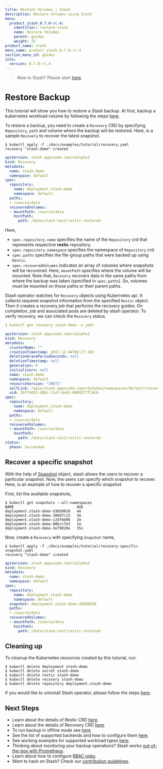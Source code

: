 ```yaml
---
title: Restore Volumes | Stash
description: Restore Volumes using Stash
menu:
  product_stash_0.7.0-rc.4:
    identifier: restore-stash
    name: Restore Volumes
    parent: guides
    weight: 25
product_name: stash
menu_name: product_stash_0.7.0-rc.4
section_menu_id: guides
info:
  version: 0.7.0-rc.4
---
```


> New to Stash? Please start [here](/products/stash/0.7.0-rc.4/concepts/README).

# Restore Backup
This tutorial will show you how to restore a Stash backup. At first, backup a kubernetes workload volume by following the steps [here](/products/stash/0.7.0-rc.4/guides/backup).

To restore a backup, you need to create a `Recovery` CRD by specifying `Repository`, `path` and volume where the backup will be restored. Here, is a sample `Recovery` to recover the latest snapshot.

```console
$ kubectl apply -f ./docs/examples/tutorial/recovery.yaml
recovery "stash-demo" created
```

```yaml
apiVersion: stash.appscode.com/v1alpha1
kind: Recovery
metadata:
  name: stash-demo
  namespace: default
spec:
  repository:
    name: deployment.stash-demo
    namespace: default
  paths:
  - /source/data
  recoveredVolumes:
  - mountPath: /source/data
    hostPath:
      path: /data/stash-test/restic-restored
```

Here,

- `spec.repository.name` specifies the name of the `Repository` crd that represents respective **restic** repository.
- `spec.repository.namespace` specifies the namespace of `Repository` crd.
- `spec.paths` specifies the file-group paths that were backed up using `Restic`.
- `spec.recoveredVolumes` indicates an array of volumes where snapshots will be recovered. Here, `mountPath` specifies where the volume will be mounted. Note that, `Recovery` recovers data in the same paths from where the backup was taken (specified in `spec.paths`). So, volumes must be mounted on those paths or their parent paths.

Stash operator watches for `Recovery` objects using Kubernetes api. It collects required snapshot information from the specified `Restic` object. Then it creates a recovery job that performs the recovery guides. On completion, job and associated pods are deleted by stash operator. To verify recovery, we can check the `Recovery` status.

```yaml
$ kubectl get recovery stash-demo -o yaml

apiVersion: stash.appscode.com/v1alpha1
kind: Recovery
metadata:
  clusterName: ""
  creationTimestamp: 2017-12-04T06:27:16Z
  deletionGracePeriodSeconds: null
  deletionTimestamp: null
  generation: 0
  initializers: null
  name: stash-demo
  namespace: default
  resourceVersion: "29671"
  selfLink: /apis/stash.appscode.com/v1alpha1/namespaces/default/recoveries/stash-demo
  uid: 2bf74432-d8bc-11e7-be92-0800277f19c0
spec:
  repository:
    name: deployment.stash-demo
    namespace: default
  paths:
  - /source/data
  recoveredVolumes:
  - mountPath: /source/data
    hostPath:
      path: /data/stash-test/restic-restored
status:
  phase: Succeeded
```

## Recover a specific snapshot

With the help of [Snapshot](/products/stash/0.7.0-rc.4/concepts/crds/snapshot) object, stash allows the users to recover a particular snapshot. Now, the users can specify which snapshot to recover. Here, is an example of how to recover a specific snapshot.

First, list the available snapshots,

```console
$ kubectl get snapshots --all-namespaces
NAME                             AGE
deployment.stash-demo-d3050010   4m
deployment.stash-demo-300d7c13   3m
deployment.stash-demo-c24f6d96   2m
deployment.stash-demo-80bcc7e3   1m
deployment.stash-demo-3e79020e   35s
``` 

Now, create a `Recovery` with specifying `Snapshot` name,

```console
$ kubectl apply -f ./docs/examples/tutorial/recovery-specific-snapshot.yaml
recovery "stash-demo" created
```

```yaml
apiVersion: stash.appscode.com/v1alpha1
kind: Recovery
metadata:
  name: stash-demo
  namespace: default
spec:
  repository:
    name: deployment.stash-demo
    namespace: default
  snapshot: deployment.stash-demo-d3050010
  paths:
  - /source/data
  recoveredVolumes:
  - mountPath: /source/data
    hostPath:
      path: /data/stash-test/restic-restored
```
## Cleaning up

To cleanup the Kubernetes resources created by this tutorial, run:

```console
$ kubectl delete deployment stash-demo
$ kubectl delete secret stash-demo
$ kubectl delete restic stash-demo
$ kubectl delete recovery stash-demo
$ kubectl delete repository deployment.stash-demo
```

If you would like to uninstall Stash operator, please follow the steps [here](/products/stash/0.7.0-rc.4/setup/uninstall).

## Next Steps

- Learn about the details of Restic CRD [here](/products/stash/0.7.0-rc.4/concepts/crds/restic).
- Learn about the details of Recovery CRD [here](/products/stash/0.7.0-rc.4/concepts/crds/recovery).
- To run backup in offline mode see [here](/products/stash/0.7.0-rc.4/guides/offline_backup)
- See the list of supported backends and how to configure them [here](/products/stash/0.7.0-rc.4/guides/backends).
- See working examples for supported workload types [here](/products/stash/0.7.0-rc.4/guides/workloads).
- Thinking about monitoring your backup operations? Stash works [out-of-the-box with Prometheus](/products/stash/0.7.0-rc.4/guides/monitoring).
- Learn about how to configure [RBAC roles](/products/stash/0.7.0-rc.4/guides/rbac).
- Want to hack on Stash? Check our [contribution guidelines](/products/stash/0.7.0-rc.4/CONTRIBUTING).